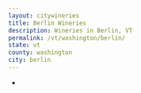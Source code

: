 ```yaml
---
layout: citywineries
title: Berlin Wineries
description: Wineries in Berlin, VT
permalink: /vt/washington/berlin/
state: vt
county: washington
city: berlin
---
```

-
